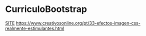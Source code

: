 # CurriculoBootstrap
[SITE](https://gsampaiowz.github.io/CurriculoBootstrap/)
https://www.creativosonline.org/pt/33-efectos-imagen-css-realmente-estimulantes.html
